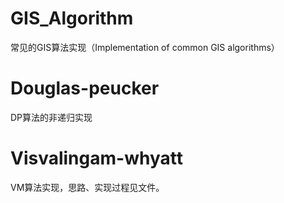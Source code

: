 # GIS_Algorithm
常见的GIS算法实现（Implementation of common GIS algorithms）

# Douglas-peucker
DP算法的非递归实现

# Visvalingam-whyatt
VM算法实现，思路、实现过程见文件。
